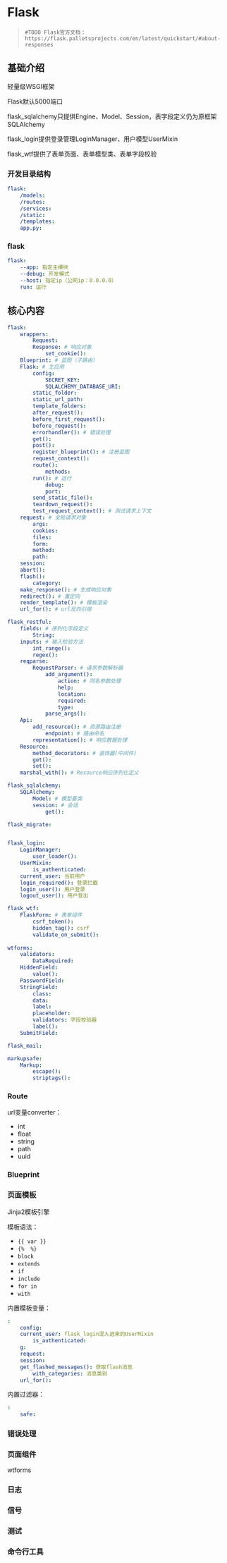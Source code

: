 # Flask

>
> `#TODO Flask官方文档：https://flask.palletsprojects.com/en/latest/quickstart/#about-responses`
>

## 基础介绍


轻量级WSGI框架 


Flask默认5000端口


flask_sqlalchemy只提供Engine、Model、Session，表字段定义仍为原框架SQLAlchemy

flask_login提供登录管理LoginManager、用户模型UserMixin

flask_wtf提供了表单页面、表单模型类、表单字段校验



### 开发目录结构
```yaml
flask:
    /models:
    /routes:
    /services:
    /static:
    /templates:
    app.py:
```







### flask
```yaml
flask:
    --app: 指定主模块
    --debug: 开发模式
    --host: 指定ip（公网ip：0.0.0.0）
    run: 运行
```



## 核心内容
```yaml
flask:
    wrappers:
        Request:
        Response: # 响应对象
            set_cookie():
    Blueprint: # 蓝图（子路由）
    Flask: # 主应用
        config:
            SECRET_KEY:
            SQLALCHEMY_DATABASE_URI:
        static_folder:
        static_url_path:
        template_folders:
        after_request():
        before_first_request():
        before_request():
        errorhandler(): # 错误处理
        get():
        post():
        register_blueprint(): # 注册蓝图
        request_context():
        route():
            methods:
        run(): # 运行
            debug:
            port:
        send_static_file():
        teardown_request():
        test_request_context(): # 测试请求上下文
    request: # 全局请求对象
        args:
        cookies:
        files:
        form:
        method:
        path:
    session:
    abort():
    flash():
        category:
    make_response(): # 生成响应对象
    redirect(): # 重定向
    render_template(): # 模板渲染
    url_for(): # url反向引用

flask_restful:
    fields: # 序列化字段定义
        String:
    inputs: # 输入检验方法
        int_range():
        regex():
    reqparse:
        RequestParser: # 请求参数解析器
            add_argument():
                action: # 同名参数处理
                help:
                location:
                required:
                type:
            parse_args():
    Api:
        add_resource(): # 资源路由注册
            endpoint: # 路由命名
        representation(): # 响应数据处理
    Resource:
        method_decorators: # 装饰器(中间件)
        get():
        set():
    marshal_with(): # Resource响应序列化定义

flask_sqlalchemy:
    SQLAlchemy:
        Model: # 模型基类
        session: # 会话
            get():

flask_migrate:


flask_login:
    LoginManager:
        user_loader():
    UserMixin:
        is_authenticated:
    current_user: 当前用户
    login_required(): 登录拦截
    login_user(): 用户登录
    logout_user(): 用户登出

flask_wtf:
    FlaskForm: # 表单组件
        csrf_token():
        hidden_tag(): csrf
        validate_on_submit():
        
wtforms:
    validators:
        DataRequired:
    HiddenField:
        value():
    PasswordField: 
    StringField:
        class:
        data:
        label:
        placeholder:
        validators: 字段校验器
        label():
    SubmitField:

flask_mail:

markupsafe:
    Markup:
        escape():
        striptags():
```

### Route

url变量converter：
- int
- float
- string
- path
- uuid



### Blueprint





### 页面模板

Jinja2模板引擎

模板语法：
- `{{ var }}`
- `{%  %}`
- `block`
- `extends`
- `if`
- `include`
- `for in`
- `with`


内置模板变量：
```yaml
:
    config:
    current_user: flask_login混入进来的UserMixin
        is_authenticated:
    g:
    request:
    session:
    get_flashed_messages(): 获取flash消息
        with_categories: 消息类别
    url_for():
```


内置过滤器：
```yaml
:
    safe:
```





### 错误处理



### 页面组件


wtforms






### 日志



### 信号




### 测试





### 命令行工具





